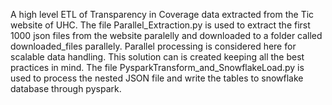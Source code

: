 A high level ETL of Transparency in Coverage data extracted from the Tic website of UHC.
The file Parallel_Extraction.py is used to extract the first 1000 json files from the website paralelly and downloaded to a folder called downloaded_files parallely. 
Parallel processing is considered here for scalable data handling. This solution can is created keeping all the best practices in mind.
The file PysparkTransform_and_SnowflakeLoad.py is used to process the nested JSON file and write the tables to snowflake database through pyspark.

